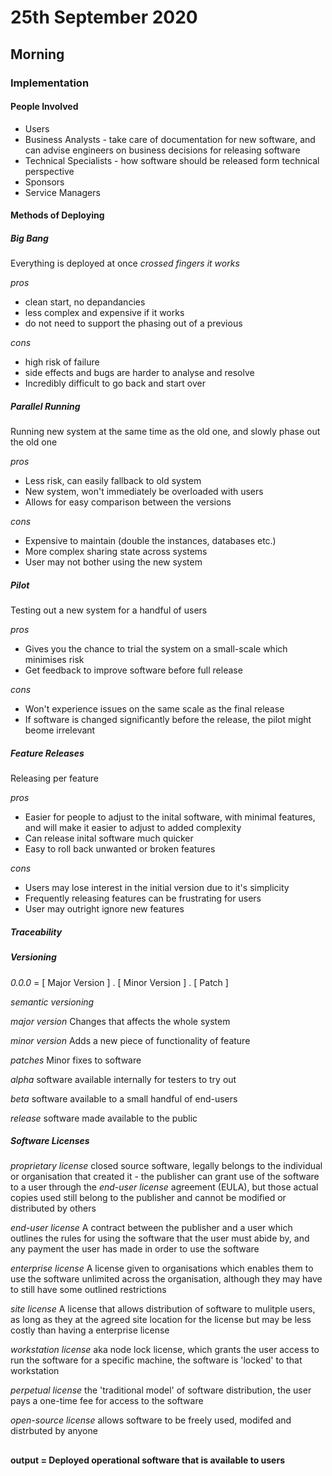 # 25th September 2020
## Morning

### Implementation
#### People Involved
- Users
- Business Analysts - take care of documentation for new software, and can advise engineers on business decisions for releasing software
- Technical Specialists - how software should be released form technical perspective
- Sponsors
- Service Managers

#### Methods of Deploying
##### Big Bang
Everything is deployed at once *crossed fingers it works*

*pros*

- clean start, no depandancies
- less complex and expensive if it works
- do not need to support the phasing out of a previous

*cons*

- high risk of failure
- side effects and bugs are harder to analyse and resolve
- Incredibly difficult to go back and start over



##### Parallel Running
Running new system at the same time as the old one, and slowly phase out the old one

*pros*

- Less risk, can easily fallback to old system
- New system, won't immediately be overloaded with users
- Allows for easy comparison between the versions

*cons*

- Expensive to maintain (double the instances, databases etc.)
- More complex sharing state across systems
- User may not bother using the new system



##### Pilot
Testing out a new system for a handful of users

*pros*

- Gives you the chance to trial the system on a small-scale which minimises risk
- Get feedback to improve software before full release

*cons*

- Won't experience issues on the same scale as the final release
- If software is changed significantly before the release, the pilot might beome irrelevant



##### Feature Releases
Releasing per feature

*pros*

- Easier for people to adjust to the inital software, with minimal features, and will make it easier to adjust to added complexity
- Can release inital software much quicker
- Easy to roll back unwanted or broken features

*cons*

- Users may lose interest in the initial version due to it's simplicity
- Frequently releasing features can be frustrating for users
- User may outright ignore new features

##### Traceability
##### Versioning

*0.0.0* = [ Major Version ] . [ Minor Version ] . [ Patch ]

*semantic versioning*

*major version* Changes that affects the whole system

*minor version* Adds a new piece of functionality of feature

*patches* Minor fixes to software


*alpha* software available internally for testers to try out

*beta* software available to a small handful of end-users

*release* software made available to the public


##### Software Licenses

*proprietary license* closed source software, legally belongs to the individual or organisation that created it - the publisher can grant use of the software to a user through the *end-user license* agreement (EULA), but those actual copies used still belong to the publisher and cannot be modified or distributed by others

*end-user license* A contract between the publisher and a user which outlines the rules for using the software that the user must abide by, and any payment the user has made in order to use the software

*enterprise license* A license given to organisations which enables them to use the software unlimited across the organisation, although they may have to still have some outlined restrictions

*site license* A license that allows distribution of software to mulitple users, as long as they at the agreed site location for the license but may be less costly than having a enterprise license

*workstation license* aka node lock license, which grants the user access to run the software for a specific machine, the software is 'locked' to that workstation

*perpetual license* the 'traditional model' of software distribution, the user pays a one-time fee for access to the software

*open-source license* allows software to be freely used, modifed and distrbuted by anyone



##


__output = Deployed operational software that is available to users__